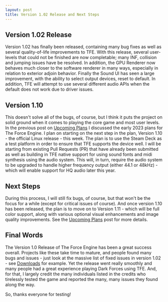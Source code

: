 ```yaml
---
layout: post
title: Version 1.02 Release and Next Steps
---
```

## Version 1.02 Release
Version 1.02 has finally been released, containing many bug fixes as well as several quality-of-life improvements to TFE. With this release, several user-levels that could not be finished are now completable; many INF, collision and jumping issues have be resolved. In addition, the GPU Renderer now behaves much closer to the software renderer in many ways, especially in relation to exterior adjoin behavior. Finally the Sound UI has seen a large improvement, with the ability to select output devices, reset to default. In addition, TFE will attempt to use several different audio APIs when the default does not work due to driver issues.

## Version 1.10
This doesn't solve all of the bugs, of course, but I think it puts the project on solid ground when it comes to playing the core game and most user levels. In the previous post on [Upcoming Plans](https://theforceengine.github.io/2023/01/06/Upcoming-Version-1-02.html) I discussed the early 2023 plans for The Force Engine. I plan on starting on the next step in the plan, Version 1.10 - the official Linux release - this week. The plan is to use the Steam Deck as a test platform in order to ensure that TFE supports the device well. I will be starting from existing Pull Requests (PR) that have already been submitted as well as building in TFE native support for using sound fonts and midi synthesis using the audio system. This will, in turn, require the audio system to be upgraded to handle higher frequency output (either 44.1 or 48kHz) - which will enable support for HQ audio later this year.

## Next Steps
During this process, I will still fix bugs, of course, but that won't be the focus for a while (except for critical issues of course). And once version 1.10 has been released, the plan is to move on to Version 1.11 - which will be full color support, along with various optional visual enhancements and image quality improvements. See the [Upcoming Plans](https://theforceengine.github.io/2023/01/06/Upcoming-Version-1-02.html) post for more details.

## Final Words
The Version 1.0 Release of The Force Engine has been a great success overall. Projects like these take time to mature, and people found many bugs and issues - just look at the massive list of fixed issues in version 1.02 - see [Downloads](https://theforceengine.github.io/downloads.html) for example. Yet the release went really smoothly and many people had a great experience playing Dark Forces using TFE. And, for that, I largely credit the many individuals listed in the credits who tirelessly tested the game and reported the many, many issues they found along the way.

So, thanks everyone for testing!

